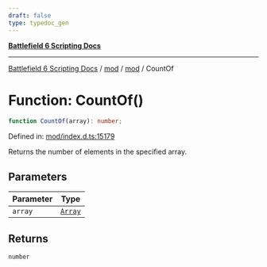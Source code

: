 ```yaml
---
draft: false
type: typedoc_gen
---
```


[**Battlefield 6 Scripting Docs**](../../../_index.md)

***

[Battlefield 6 Scripting Docs](../../../_index.md) / [mod](../../_index.md) / [mod](../_index.md) / CountOf

# Function: CountOf()

```ts
function CountOf(array): number;
```

Defined in: [mod/index.d.ts:15179](https://github.com/battlefield-portal-community/portal-docs/blob/ff09b2690670f74de7e97198022e5a97ff1161ff/generators/santiago/mod/index.d.ts#L15179)

Returns the number of elements in the specified array.

## Parameters

| Parameter | Type |
| ------ | ------ |
| `array` | [`Array`](../Array/_index.md) |

## Returns

`number`
